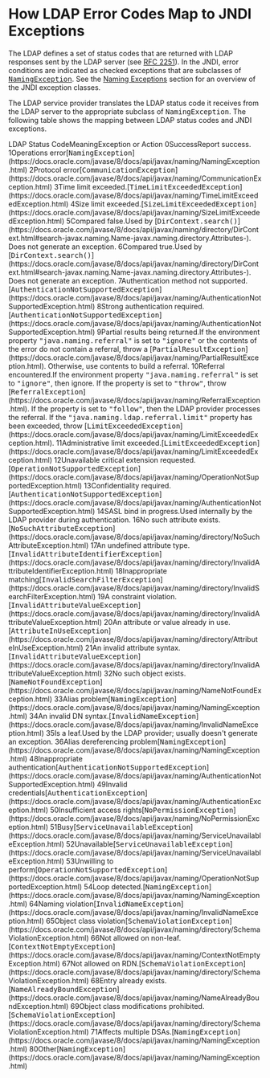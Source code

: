 
# How LDAP Error Codes Map to JNDI Exceptions

The LDAP defines a set of status codes that are returned with LDAP responses sent by the LDAP server (see 
[RFC 2251](http://www.ietf.org/rfc/rfc2251.txt)). In the JNDI, error conditions are indicated as checked exceptions that are subclasses of 
[<tt>NamingException</tt>](https://docs.oracle.com/javase/8/docs/api/javax/naming/NamingException.html). See the 
[Naming Exceptions](../ops/exception.html) section for an overview of the JNDI exception classes.

The LDAP service provider translates the LDAP status code it receives from the LDAP server to the appropriate subclass of <tt>NamingException</tt>. The following table shows the mapping between LDAP status codes and JNDI exceptions.
<th id="h1">LDAP Status Code</th><th id="h2">Meaning</th><th id="h3">Exception or Action</th>
<td headers="h1">0</td><td headers="h2">Success</td><td headers="h3">Report success.</td>
<td headers="h1">1</td><td headers="h2">Operations error</td><td headers="h3">[<tt>NamingException</tt>](https://docs.oracle.com/javase/8/docs/api/javax/naming/NamingException.html)</td>
<td headers="h1">2</td><td headers="h2">Protocol error</td><td headers="h3">[<tt>CommunicationException</tt>](https://docs.oracle.com/javase/8/docs/api/javax/naming/CommunicationException.html)</td>
<td headers="h1">3</td><td headers="h2">Time limit exceeded.</td><td headers="h3">[<tt>TimeLimitExceededException</tt>](https://docs.oracle.com/javase/8/docs/api/javax/naming/TimeLimitExceededException.html)</td>
<td headers="h1">4</td><td headers="h2">Size limit exceeded.</td><td headers="h3">[<tt>SizeLimitExceededException</tt>](https://docs.oracle.com/javase/8/docs/api/javax/naming/SizeLimitExceededException.html)</td>
<td headers="h1">5</td><td headers="h2">Compared false.</td><td headers="h3">Used by [<tt>DirContext.search()</tt>](https://docs.oracle.com/javase/8/docs/api/javax/naming/directory/DirContext.html#search-javax.naming.Name-javax.naming.directory.Attributes-). Does not generate an exception.</td>
<td headers="h1">6</td><td headers="h2">Compared true.</td><td headers="h3">Used by [<tt>DirContext.search()</tt>](https://docs.oracle.com/javase/8/docs/api/javax/naming/directory/DirContext.html#search-javax.naming.Name-javax.naming.directory.Attributes-). Does not generate an exception.</td>
<td headers="h1">7</td><td headers="h2">Authentication method not supported.</td><td headers="h3">[<tt>AuthenticationNotSupportedException</tt>](https://docs.oracle.com/javase/8/docs/api/javax/naming/AuthenticationNotSupportedException.html)</td>
<td headers="h1">8</td><td headers="h2">Strong authentication required.</td><td headers="h3">[<tt>AuthenticationNotSupportedException</tt>](https://docs.oracle.com/javase/8/docs/api/javax/naming/AuthenticationNotSupportedException.html)</td>
<td headers="h1">9</td><td headers="h2">Partial results being returned.</td><td headers="h3">If the environment property <tt>"java.naming.referral"</tt> is set to <tt>"ignore"</tt> or the contents of the error do not contain a referral, throw a [<tt>PartialResultException</tt>](https://docs.oracle.com/javase/8/docs/api/javax/naming/PartialResultException.html). Otherwise, use contents to build a referral.</td>
<td headers="h1">10</td><td headers="h2">Referral encountered.</td><td headers="h3">If the environment property <tt>"java.naming.referral"</tt> is set to <tt>"ignore"</tt>, then ignore. If the property is set to <tt>"throw"</tt>, throw [<tt>ReferralException</tt>](https://docs.oracle.com/javase/8/docs/api/javax/naming/ReferralException.html). If the property is set to <tt>"follow"</tt>, then the LDAP provider processes the referral. If the <tt>"java.naming.ldap.referral.limit"</tt> property has been exceeded, throw [<tt>LimitExceededException</tt>](https://docs.oracle.com/javase/8/docs/api/javax/naming/LimitExceededException.html).</td>
<td headers="h1">11</td><td headers="h2">Administrative limit exceeded.</td><td headers="h3">[<tt>LimitExceededException</tt>](https://docs.oracle.com/javase/8/docs/api/javax/naming/LimitExceededException.html)</td>
<td headers="h1">12</td><td headers="h2">Unavailable critical extension requested.</td><td headers="h3">[<tt>OperationNotSupportedException</tt>](https://docs.oracle.com/javase/8/docs/api/javax/naming/OperationNotSupportedException.html)</td>
<td headers="h1">13</td><td headers="h2">Confidentiality required.</td><td headers="h3">[<tt>AuthenticationNotSupportedException</tt>](https://docs.oracle.com/javase/8/docs/api/javax/naming/AuthenticationNotSupportedException.html)</td>
<td headers="h1">14</td><td headers="h2">SASL bind in progress.</td><td headers="h3">Used internally by the LDAP provider during authentication.</td>
<td headers="h1">16</td><td headers="h2">No such attribute exists.</td><td headers="h3">[<tt>NoSuchAttributeException</tt>](https://docs.oracle.com/javase/8/docs/api/javax/naming/directory/NoSuchAttributeException.html)</td>
<td headers="h1">17</td><td headers="h2">An undefined attribute type.</td><td headers="h3">[<tt>InvalidAttributeIdentifierException</tt>](https://docs.oracle.com/javase/8/docs/api/javax/naming/directory/InvalidAttributeIdentifierException.html)</td>
<td headers="h1">18</td><td headers="h2">Inappropriate matching</td><td headers="h3">[<tt>InvalidSearchFilterException</tt>](https://docs.oracle.com/javase/8/docs/api/javax/naming/directory/InvalidSearchFilterException.html)</td>
<td headers="h1">19</td><td headers="h2">A constraint violation.</td><td headers="h3">[<tt>InvalidAttributeValueException</tt>](https://docs.oracle.com/javase/8/docs/api/javax/naming/directory/InvalidAttributeValueException.html)</td>
<td headers="h1">20</td><td headers="h2">An attribute or value already in use.</td><td headers="h3">[<tt>AttributeInUseException</tt>](https://docs.oracle.com/javase/8/docs/api/javax/naming/directory/AttributeInUseException.html)</td>
<td headers="h1">21</td><td headers="h2">An invalid attribute syntax.</td><td headers="h3">[<tt>InvalidAttributeValueException</tt>](https://docs.oracle.com/javase/8/docs/api/javax/naming/directory/InvalidAttributeValueException.html)</td>
<td headers="h1">32</td><td headers="h2">No such object exists.</td><td headers="h3">[<tt>NameNotFoundException</tt>](https://docs.oracle.com/javase/8/docs/api/javax/naming/NameNotFoundException.html)</td>
<td headers="h1">33</td><td headers="h2">Alias problem</td><td headers="h3">[<tt>NamingException</tt>](https://docs.oracle.com/javase/8/docs/api/javax/naming/NamingException.html)</td>
<td headers="h1">34</td><td headers="h2">An invalid DN syntax.</td><td headers="h3">[<tt>InvalidNameException</tt>](https://docs.oracle.com/javase/8/docs/api/javax/naming/InvalidNameException.html)</td>
<td headers="h1">35</td><td headers="h2">Is a leaf.</td><td headers="h3">Used by the LDAP provider; usually doesn't generate an exception.</td>
<td headers="h1">36</td><td headers="h2">Alias dereferencing problem</td><td headers="h3">[<tt>NamingException</tt>](https://docs.oracle.com/javase/8/docs/api/javax/naming/NamingException.html)</td>
<td headers="h1">48</td><td headers="h2">Inappropriate authentication</td><td headers="h3">[<tt>AuthenticationNotSupportedException</tt>](https://docs.oracle.com/javase/8/docs/api/javax/naming/AuthenticationNotSupportedException.html)</td>
<td headers="h1">49</td><td headers="h2">Invalid credentials</td><td headers="h3">[<tt>AuthenticationException</tt>](https://docs.oracle.com/javase/8/docs/api/javax/naming/AuthenticationException.html)</td>
<td headers="h1">50</td><td headers="h2">Insufficient access rights</td><td headers="h3">[<tt>NoPermissionException</tt>](https://docs.oracle.com/javase/8/docs/api/javax/naming/NoPermissionException.html)</td>
<td headers="h1">51</td><td headers="h2">Busy</td><td headers="h3">[<tt>ServiceUnavailableException</tt>](https://docs.oracle.com/javase/8/docs/api/javax/naming/ServiceUnavailableException.html)</td>
<td headers="h1">52</td><td headers="h2">Unavailable</td><td headers="h3">[<tt>ServiceUnavailableException</tt>](https://docs.oracle.com/javase/8/docs/api/javax/naming/ServiceUnavailableException.html)</td>
<td headers="h1">53</td><td headers="h2">Unwilling to perform</td><td headers="h3">[<tt>OperationNotSupportedException</tt>](https://docs.oracle.com/javase/8/docs/api/javax/naming/OperationNotSupportedException.html)</td>
<td headers="h1">54</td><td headers="h2">Loop detected.</td><td headers="h3">[<tt>NamingException</tt>](https://docs.oracle.com/javase/8/docs/api/javax/naming/NamingException.html)</td>
<td headers="h1">64</td><td headers="h2">Naming violation</td><td headers="h3">[<tt>InvalidNameException</tt>](https://docs.oracle.com/javase/8/docs/api/javax/naming/InvalidNameException.html)</td>
<td headers="h1">65</td><td headers="h2">Object class violation</td><td headers="h3">[<tt>SchemaViolationException</tt>](https://docs.oracle.com/javase/8/docs/api/javax/naming/directory/SchemaViolationException.html)</td>
<td headers="h1">66</td><td headers="h2">Not allowed on non-leaf.</td><td headers="h3">[<tt>ContextNotEmptyException</tt>](https://docs.oracle.com/javase/8/docs/api/javax/naming/ContextNotEmptyException.html)</td>
<td headers="h1">67</td><td headers="h2">Not allowed on RDN.</td><td headers="h3">[<tt>SchemaViolationException</tt>](https://docs.oracle.com/javase/8/docs/api/javax/naming/directory/SchemaViolationException.html)</td>
<td headers="h1">68</td><td headers="h2">Entry already exists.</td><td headers="h3">[<tt>NameAlreadyBoundException</tt>](https://docs.oracle.com/javase/8/docs/api/javax/naming/NameAlreadyBoundException.html)</td>
<td headers="h1">69</td><td headers="h2">Object class modifications prohibited.</td><td headers="h3">[<tt>SchemaViolationException</tt>](https://docs.oracle.com/javase/8/docs/api/javax/naming/directory/SchemaViolationException.html)</td>
<td headers="h1">71</td><td headers="h2">Affects multiple DSAs.</td><td headers="h3">[<tt>NamingException</tt>](https://docs.oracle.com/javase/8/docs/api/javax/naming/NamingException.html)</td>
<td headers="h1">80</td><td headers="h2">Other</td><td headers="h3">[<tt>NamingException</tt>](https://docs.oracle.com/javase/8/docs/api/javax/naming/NamingException.html)</td>
